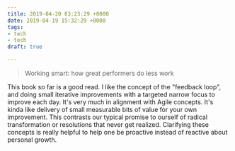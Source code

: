 ```yaml
---
title: 2019-04-20 03:23:29 +0000
date: 2019-04-19 15:32:29 +0000
tags:
- tech
- tech
draft: true

---
```

> Working smart: how great performers do less work

This book so far is a good read. I like the concept of the "feedback loop", and doing small iterative improvements with a targeted narrow focus to improve each day. It's very much in alignment with Agile concepts. It's kinda like delivery of small measurable bits of value for your own improvement. This contrasts our typical promise to ourself of radical transformation or resolutions that never get realized. Clarifying these concepts is really helpful to help one be proactive instead of reactive about personal growth.